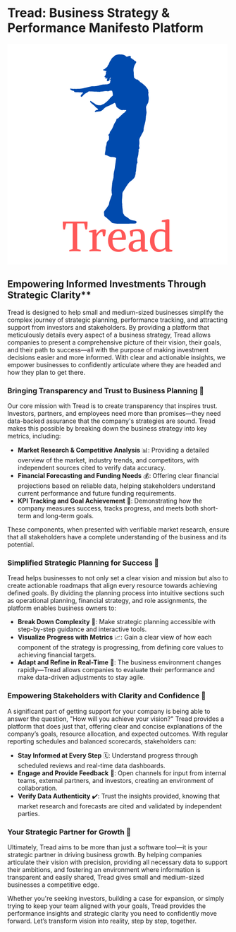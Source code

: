 # Tread: Business Strategy & Performance Manifesto Platform

![Tread Graphic](https://github.com/Thought-Parameters-LLC/tread/raw/21ca7f3673db53b46144cdebeb1f5cb2a86d622a/graphics/tread-500x500.png)

## Empowering Informed Investments Through Strategic Clarity**

Tread is designed to help small and medium-sized businesses simplify the complex journey of strategic planning, performance tracking, and attracting support from investors and stakeholders. By providing a platform that meticulously details every aspect of a business strategy, Tread allows companies to present a comprehensive picture of their vision, their goals, and their path to success—all with the purpose of making investment decisions easier and more informed. With clear and actionable insights, we empower businesses to confidently articulate where they are headed and how they plan to get there.

### **Bringing Transparency and Trust to Business Planning** 🌟

Our core mission with Tread is to create transparency that inspires trust. Investors, partners, and employees need more than promises—they need data-backed assurance that the company's strategies are sound. Tread makes this possible by breaking down the business strategy into key metrics, including:

- **Market Research & Competitive Analysis** 📊: Providing a detailed overview of the market, industry trends, and competitors, with independent sources cited to verify data accuracy.
- **Financial Forecasting and Funding Needs** 💰: Offering clear financial projections based on reliable data, helping stakeholders understand current performance and future funding requirements.
- **KPI Tracking and Goal Achievement** 🎯: Demonstrating how the company measures success, tracks progress, and meets both short-term and long-term goals.

These components, when presented with verifiable market research, ensure that all stakeholders have a complete understanding of the business and its potential.

### **Simplified Strategic Planning for Success** 🚀

Tread helps businesses to not only set a clear vision and mission but also to create actionable roadmaps that align every resource towards achieving defined goals. By dividing the planning process into intuitive sections such as operational planning, financial strategy, and role assignments, the platform enables business owners to:

- **Break Down Complexity** 🧩: Make strategic planning accessible with step-by-step guidance and interactive tools.
- **Visualize Progress with Metrics** 📈: Gain a clear view of how each component of the strategy is progressing, from defining core values to achieving financial targets.
- **Adapt and Refine in Real-Time** 🔄: The business environment changes rapidly—Tread allows companies to evaluate their performance and make data-driven adjustments to stay agile.

### **Empowering Stakeholders with Clarity and Confidence** 🤝

A significant part of getting support for your company is being able to answer the question, "How will you achieve your vision?" Tread provides a platform that does just that, offering clear and concise explanations of the company’s goals, resource allocation, and expected outcomes. With regular reporting schedules and balanced scorecards, stakeholders can:

- **Stay Informed at Every Step** 🗓️: Understand progress through scheduled reviews and real-time data dashboards.
- **Engage and Provide Feedback** 📣: Open channels for input from internal teams, external partners, and investors, creating an environment of collaboration.
- **Verify Data Authenticity** ✔️: Trust the insights provided, knowing that market research and forecasts are cited and validated by independent parties.

### **Your Strategic Partner for Growth** 🌱

Ultimately, Tread aims to be more than just a software tool—it is your strategic partner in driving business growth. By helping companies articulate their vision with precision, providing all necessary data to support their ambitions, and fostering an environment where information is transparent and easily shared, Tread gives small and medium-sized businesses a competitive edge.

Whether you're seeking investors, building a case for expansion, or simply trying to keep your team aligned with your goals, Tread provides the performance insights and strategic clarity you need to confidently move forward. Let’s transform vision into reality, step by step, together.
